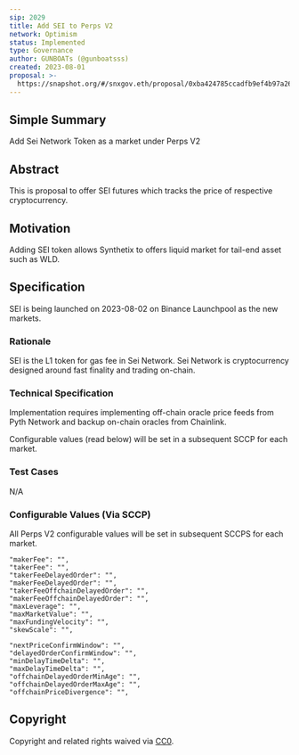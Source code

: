 ```yaml
---
sip: 2029
title: Add SEI to Perps V2
network: Optimism
status: Implemented
type: Governance
author: GUNBOATs (@gunboatsss)
created: 2023-08-01
proposal: >-
  https://snapshot.org/#/snxgov.eth/proposal/0xba424785ccadfb9ef4b97a263186cdc52d8c9e9c1385fe0cae2f6bcb5e52f059
---
```


<!--You can leave these HTML comments in your merged SIP and delete the visible duplicate text guides, they will not appear and may be helpful to refer to if you edit it again. This is the suggested template for new SIPs. Note that an SIP number will be assigned by an editor. When opening a pull request to submit your SIP, please use an abbreviated title in the filename, `sip-draft_title_abbrev.md`. The title should be 44 characters or less.-->



## Simple Summary

<!--"If you can't explain it simply, you don't understand it well enough." Simply describe the outcome the proposed changes intends to achieve. This should be non-technical and accessible to a casual community member.-->

Add Sei Network Token as a market under Perps V2

## Abstract

<!--A short (~200 word) description of the proposed change, the abstract should clearly describe the proposed change. This is what *will* be done if the SIP is implemented, not *why* it should be done or *how* it will be done. If the SIP proposes deploying a new contract, write, "we propose to deploy a new contract that will do x".-->

This is proposal to offer SEI futures which tracks the price of respective cryptocurrency. 

## Motivation

<!--This is the problem statement. This is the *why* of the SIP. It should clearly explain *why* the current state of the protocol is inadequate.  It is critical that you explain *why* the change is needed, if the SIP proposes changing how something is calculated, you must address *why* the current calculation is innaccurate or wrong. This is not the place to describe how the SIP will address the issue!-->

Adding SEI token allows Synthetix to offers liquid market for tail-end asset such as WLD.

## Specification

<!--The specification should describe the syntax and semantics of any new feature, there are five sections
1. Overview
2. Rationale
3. Technical Specification
4. Test Cases
5. Configurable Values
-->
SEI is being launched on 2023-08-02 on Binance Launchpool as the new markets.

### Rationale

<!--This is where you explain the reasoning behind how you propose to solve the problem. Why did you propose to implement the change in this way, what were the considerations and trade-offs. The rationale fleshes out what motivated the design and why particular design decisions were made. It should describe alternate designs that were considered and related work. The rationale may also provide evidence of consensus within the community, and should discuss important objections or concerns raised during discussion.-->

SEI is the L1 token for gas fee in Sei Network. Sei Network is cryptocurrency designed around fast finality and trading on-chain.

### Technical Specification

<!--The technical specification should outline the public API of the changes proposed. That is, changes to any of the interfaces Synthetix currently exposes or the creations of new ones.-->

Implementation requires implementing off-chain oracle price feeds from Pyth Network and backup on-chain oracles from Chainlink.

Configurable values (read below) will be set in a subsequent SCCP for each market.

### Test Cases

<!--Test cases for an implementation are mandatory for SIPs but can be included with the implementation..-->

N/A

### Configurable Values (Via SCCP)

<!--Please list all values configurable via SCCP under this implementation.-->

All Perps V2 configurable values will be set in subsequent SCCPS for each market.

    "makerFee": "",
    "takerFee": "",
    "takerFeeDelayedOrder": "",
    "makerFeeDelayedOrder": "",
    "takerFeeOffchainDelayedOrder": "",
    "makerFeeOffchainDelayedOrder": "",
    "maxLeverage": "",
    "maxMarketValue": "",
    "maxFundingVelocity": "",
    "skewScale": "",

    "nextPriceConfirmWindow": "",
    "delayedOrderConfirmWindow": "",
    "minDelayTimeDelta": "",
    "maxDelayTimeDelta": "",
    "offchainDelayedOrderMinAge": "",
    "offchainDelayedOrderMaxAge": "",
    "offchainPriceDivergence": "",

## Copyright

Copyright and related rights waived via [CC0](https://creativecommons.org/publicdomain/zero/1.0/).
